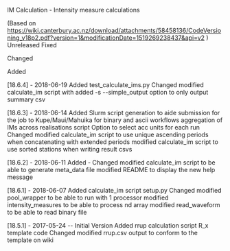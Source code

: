 IM Calculation - Intensity measure calculations

(Based on https://wiki.canterbury.ac.nz/download/attachments/58458136/CodeVersioning_v18p2.pdf?version=1&modificationDate=1519269238437&api=v2 )
Unreleased
Fixed

Changed

Added


[18.6.4] - 2018-06-19
Added
    test_calculate_ims.py
Changed
    modified calculate_im script with added -s --simple_output option to only output summary csv


[18.6.3] - 2018-06-14
Added
    Slurm script generation to aide submission for the job to Kupe/Maui/Mahuika for binary and ascii workflows
    aggregation of IMs across realisations script
    Option to select acc units for each run
Changed
    modified calculate_im script to use unique ascending periods when concatenating with extended periods
    modified calculate_im script to use sorted stations when writing result csvs


[18.6.2] - 2018-06-11
Added
    -
Changed
    modified calculate_im script to be able to generate meta_data file
    modified README to display the new help message

[18.6.1] - 2018-06-07
Added
    calculate_im script
    setup.py
Changed
    modified pool_wrapper to be able to run with 1 processor
    modified intensity_measures to be able to process nd array
    modified read_waveform to be able to read binary file


[18.5.1] - 2017-05-24 -- Initial Version
Added
    rrup calculation script
    R_x template code
Changed
    modified rrup.csv output to conform to the template on wiki



